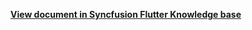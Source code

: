 **[View document in Syncfusion Flutter Knowledge base](https://www.syncfusion.com/kb/12135/how-to-programmatically-navigate-to-the-date-in-the-flutter-date-range-picker)**
